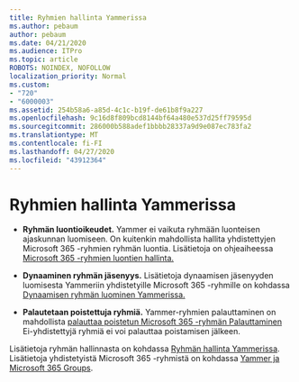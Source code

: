 ```yaml
---
title: Ryhmien hallinta Yammerissa
ms.author: pebaum
author: pebaum
ms.date: 04/21/2020
ms.audience: ITPro
ms.topic: article
ROBOTS: NOINDEX, NOFOLLOW
localization_priority: Normal
ms.custom:
- "720"
- "6000003"
ms.assetid: 254b58a6-a85d-4c1c-b19f-de61b8f9a227
ms.openlocfilehash: 9c16d8f809bcd8144bf64a480e537d25ff79595d
ms.sourcegitcommit: 286000b588adef1bbbb28337a9d9e087ec783fa2
ms.translationtype: MT
ms.contentlocale: fi-FI
ms.lasthandoff: 04/27/2020
ms.locfileid: "43912364"
---
```

# <a name="manage-groups-in-yammer"></a>Ryhmien hallinta Yammerissa

- **Ryhmän luontioikeudet.** Yammer ei vaikuta ryhmään luonteisen ajaskunnan luomiseen. On kuitenkin mahdollista hallita yhdistettyjen Microsoft 365 -ryhmien ryhmän luontia. Lisätietoja on ohjeaiheessa [Microsoft 365 -ryhmien luontien hallinta.](https://docs.microsoft.com/office365/admin/create-groups/manage-creation-of-groups)

- **Dynaaminen ryhmän jäsenyys.** Lisätietoja dynaamisen jäsenyyden luomisesta Yammeriin yhdistetyille Microsoft 365 -ryhmille on kohdassa [Dynaamisen ryhmän luominen Yammerissa.](https://docs.microsoft.com/yammer/manage-yammer-groups/create-a-dynamic-group)

- **Palautetaan poistettuja ryhmiä.** Yammer-ryhmien palauttaminen on mahdollista [palauttaa poistetun Microsoft 365 -ryhmän Palauttaminen](https://docs.microsoft.com/office365/admin/create-groups/restore-deleted-group) Ei-yhdistettyjä ryhmiä ei voi palauttaa poistamisen jälkeen.

Lisätietoja ryhmän hallinnasta on kohdassa [Ryhmän hallinta Yammerissa](https://support.office.com/article/Manage-a-group-in-Yammer-6e05c6d6-5548-4c88-89cd-e6757a514ef2). Lisätietoja yhdistetyistä Microsoft 365 -ryhmistä on kohdassa [Yammer ja Microsoft 365 Groups](https://docs.microsoft.com/yammer/manage-yammer-groups/yammer-and-office-365-groups).
  
